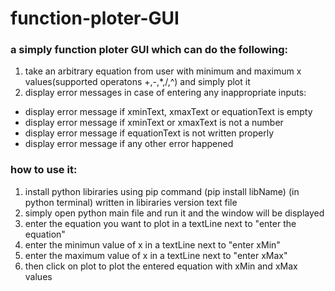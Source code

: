 # function-ploter-GUI
### a simply function ploter GUI which can do the following:
1. take an arbitrary equation from user with minimum and maximum x values(supported operatons +,-,*,/,^) and simply plot it
1. display error messages in case of entering any inappropriate inputs:
* display error message if xminText, xmaxText or equationText is empty
* display error message if xminText or xmaxText is not a number
* display error message if equationText is not written properly 
* display error message if any other error happened

### how to use it:
1. install python libiraries using pip command (pip install libName) (in python terminal) written in libiraries version text file
1. simply open python main file and run it and the window will be displayed 
1. enter the equation you want to plot in a textLine next to "enter the equation"
1. enter the minimun value of x in a textLine next to "enter xMin"
1. enter the maximum value of x in a textLine next to "enter xMax"
1. then click on plot to plot the entered equation with xMin and xMax values
